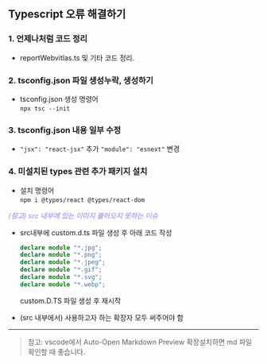 ## Typescript 오류 해결하기

### 1. 언제나처럼 코드 정리

- reportWebvitlas.ts 및 기타 코드 정리.

### 2. tsconfig.json 파일 생성누락, 생성하기

- tsconfig.json 생성 명령어 <br/> `npx tsc --init`

### 3. tsconfig.json 내용 일부 수정

- `"jsx": "react-jsx"` 추가 `"module": "esnext"` 변경

### 4. 미설치된 types 관련 추가 패키지 설치

- 설치 명령어 <br/>
  `npm i @types/react @types/react-dom`

_<span style="color:#ababef; font-weight:600; font-size:14px">(참고) src 내부에 있는 이미지 불러오지 못하는 이슈</span>_

- src내부에 custom.d.ts 파일 생성 후 아래 코드 작성

  ```ts
  declare module "*.jpg";
  declare module "*.png";
  declare module "*.jpeg";
  declare module "*.gif";
  declare module "*.svg";
  declare module "*.webp";
  ```

  custom.D.TS 파일 생성 후 재시작

- (src 내부에서) 사용하고자 하는 확장자 모두 써주어야 함

---

> 참고: vscode에서 Auto-Open Markdown Preview 확장설치하면 md 파일 확인할 때 좋습니다.
